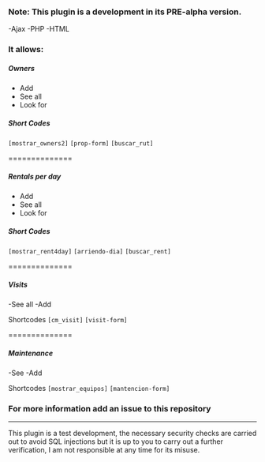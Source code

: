 ### Note: This plugin is a development in its PRE-alpha version.

-Ajax -PHP -HTML

### It allows:

##### Owners
- Add
- See all
- Look for

##### Short Codes
`[mostrar_owners2]`
`[prop-form]`
`[buscar_rut]`

==============

##### Rentals per day
- Add
- See all
- Look for

##### Short Codes

`[mostrar_rent4day]`
`[arriendo-dia]`
`[buscar_rent]`

==============

##### Visits
-See all
-Add

Shortcodes
`[cm_visit]`
`[visit-form]`

==============

##### Maintenance
-See
-Add

Shortcodes
`[mostrar_equipos]`
`[mantencion-form]`




### For more information add an issue to this repository



------------




This plugin is a test development, the necessary security checks are carried out to avoid SQL injections but it is up to you to carry out a further verification, I am not responsible at any time for its misuse.

